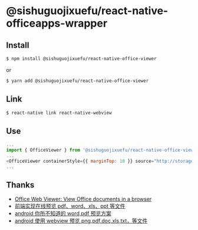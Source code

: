 # @sishuguojixuefu/react-native-officeapps-wrapper

## Install

```sh
$ npm install @sishuguojixuefu/react-native-office-viewer
```

or

```sh
$ yarn add @sishuguojixuefu/react-native-office-viewer
```

## Link

```sh
$ react-native link react-native-webview
```

## Use

```js
...
import { OfficeViewer } from '@sishuguojixuefu/react-native-office-viewer'
...
<OfficeViewer containerStyle={{ marginTop: 10 }} source="http://storage.xuetangx.com/public_assets/xuetangx/PDF/1.xls" />
...
```

## Thanks

- [Office Web Viewer: View Office documents in a browser](http://t.cn/EorILXa)
- [前端实现在线预览 pdf、word、xls、ppt 等文件](http://t.cn/Rg3RgaR)
- [android 你所不知道的 word,pdf 预览方案](http://t.cn/EorICdn)
- [android 使用 webview 预览 png,pdf,doc,xls,txt，等文件](http://t.cn/EorITHh)
